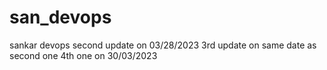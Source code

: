 # san_devops
sankar devops
second update on 03/28/2023
3rd update on same date as second one
4th one on 30/03/2023




